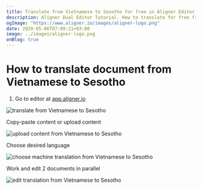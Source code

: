 ```yaml
---
title: Translate from Vietnamese to Sesotho for free in Aligner Editor
description: Aligner Dual Editor Tutorial. How to translate for free from Vietnamese to Sesotho. Aligner is multilingual document management platform. 
ogImage: "https://www.aligner.io/images/aligner-logo.png"
date: 2020-05-06T07:09:21+03:00
image: ../images/aligner-logo.png
onBlog: true
---
```


# How to translate document from Vietnamese to Sesotho

1. Go to editor at [app.aligner.io](https://app.aligner.io "Aligner App web page")

![translate from Vietnamese to Sesotho](../aligner-blank-editor.png "translate from Vietnamese to Sesotho")

Copy-paste content or upload content

![upload content from Vietnamese to Sesotho](../aligner-uploaded-document.png "upload content from Vietnamese to Sesotho")

Choose desired language

![choose machine translation from Vietnamese to Sesotho](../aligner-language-dropdown.png "choose machine translation from Vietnamese to Sesotho")

Work and edit 2 documents in parallel

![edit translation from Vietnamese to Sesotho](../aligner-double-sitded-editor.png "edit translation from Vietnamese to Sesotho")

